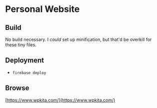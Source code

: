# Personal Website

## Build

No build necessary. I _could_ set up minification, but that'd be overkill for these tiny files.

## Deployment

- `firebase deploy`

## Browse

[https://www.wpkita.com/](https://www.wpkita.com/)
